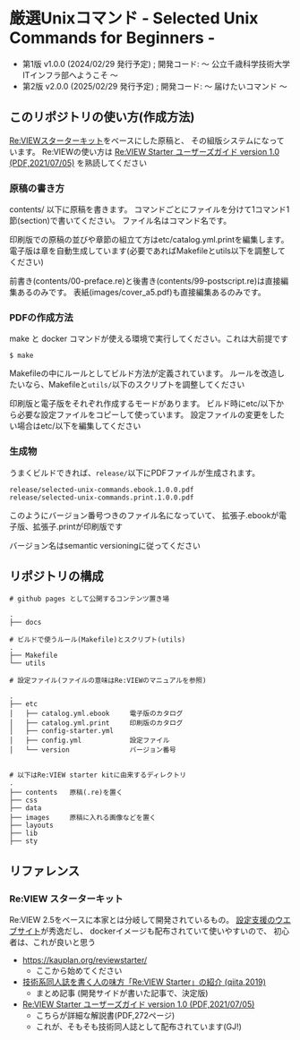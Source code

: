 # 厳選Unixコマンド - Selected Unix Commands for Beginners -

- 第1版 v1.0.0 (2024/02/29 発行予定) ; 開発コード: 〜 公立千歳科学技術大学ITインフラ部へようこそ 〜
- 第2版 v2.0.0 (2025/02/29 発行予定) ; 開発コード: 〜 届けたいコマンド 〜


## このリポジトリの使い方(作成方法)

[Re:VIEWスターターキット](https://kauplan.org/reviewstarter/)をベースにした原稿と、
その組版システムになっています。
Re:VIEWの使い方は
[Re:VIEW Starter ユーザーズガイド version 1.0 (PDF,2021/07/05)](https://kauplan.org/reviewstarter/reviewstarter-usersguide-20210715.pdf)
を熟読してください

### 原稿の書き方

contents/ 以下に原稿を書きます。
コマンドごとにファイルを分けて1コマンド1節(section)で書いてください。
ファイル名はコマンド名です。

印刷版での原稿の並びや章節の組立て方はetc/catalog.yml.printを編集します。
電子版は章を自動生成しています(必要であればMakefileとutils以下を調整してください)

前書き(contents/00-preface.re)と後書き(contents/99-postscript.re)は直接編集あるのみです。
表紙(images/cover_a5.pdf)も直接編集あるのみです。



### PDFの作成方法

make と docker コマンドが使える環境で実行してください。これは大前提です

```
$ make
```

Makefileの中にルールとしてビルド方法が定義されています。
ルールを改造したいなら、Makefileと`utils/`以下のスクリプトを調整してください

印刷版と電子版をそれぞれ作成するモードがあります。
ビルド時にetc/以下から必要な設定ファイルをコピーして使っています。
設定ファイルの変更をしたい場合はetc/以下を編集してください


### 生成物

うまくビルドできれば、`release/`以下にPDFファイルが生成されます。

```
release/selected-unix-commands.ebook.1.0.0.pdf
release/selected-unix-commands.print.1.0.0.pdf
```
このようにバージョン番号つきのファイル名になっていて、
拡張子.ebookが電子版、拡張子.printが印刷版です

バージョン名はsemantic versioningに従ってください



## リポジトリの構成

```
# github pages として公開するコンテンツ置き場

.
├── docs

# ビルドで使うルール(Makefile)とスクリプト(utils)
.
├── Makefile
└── utils

# 設定ファイル(ファイルの意味はRe:VIEWのマニュアルを参照)

.
├── etc
│   ├── catalog.yml.ebook     電子版のカタログ
│   ├── catalog.yml.print     印刷版のカタログ
│   ├── config-starter.yml
│   ├── config.yml            設定ファイル
│   └── version               バージョン番号


# 以下はRe:VIEW starter kitに由来するディレクトリ
.
├── contents   原稿(.re)を置く
├── css
├── data
├── images     原稿に入れる画像などを置く
├── layouts
├── lib
├── sty

```


## リファレンス


### Re:VIEW スターターキット

Re:VIEW 2.5をベースに本家とは分岐して開発されているもの。
[設定支援のウエブサイト](https://kauplan.org/reviewstarter/)が秀逸だし、
dockerイメージも配布されていて使いやすいので、
初心者は、これが良いと思う

- https://kauplan.org/reviewstarter/
    - ここから始めてください
- [技術系同人誌を書く人の味方「Re:VIEW Starter」の紹介 (qiita,2019)](https://qiita.com/kauplan/items/d01e6e39a05be0b908a1)
    - まとめ記事 (開発サイドが書いた記事で、決定版)
- [Re:VIEW Starter ユーザーズガイド version 1.0 (PDF,2021/07/05)](https://kauplan.org/reviewstarter/reviewstarter-usersguide-20210715.pdf)
    - こちらが詳細な解説書(PDF,272ページ)
    - これが、そもそも技術同人誌として配布されています(GJ!)
